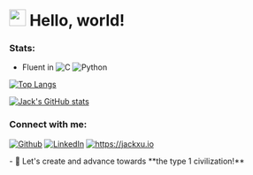 <h1><img src="https://emojis.slackmojis.com/emojis/images/1531849430/4246/blob-sunglasses.gif?1531849430" width="30"/>   Hello, world!</h1>

### Stats:
- Fluent in ![C](https://shields.io/badge/-C-blue) ![Python](https://shields.io/badge/-Python-purple)

[![Top Langs](https://github-readme-stats.vercel.app/api/top-langs/?username=jxproject&layout=compact)](https://github.com/anuraghazra/github-readme-stats) 

[![Jack's GitHub stats](https://github-readme-stats.vercel.app/api?username=jxproject&show_icons=true&include_all_commits=true)](https://github.com/anuraghazra/github-readme-stats)

### Connect with me:
<p><a href="https://github.com/JXproject" target="_blank"><img alt="Github" src="https://img.shields.io/badge/GitHub-%2312100E.svg?&style=for-the-badge&logo=Github&logoColor=white" /></a> <a href="https://www.linkedin.com/in/jack-xu-jxinbox/" target="_blank"><img alt="LinkedIn" src="https://img.shields.io/badge/linkedin-%230077B5.svg?&style=for-the-badge&logo=linkedin&logoColor=white" /></a> <a href="https://jackxu.io" target="_blank"><img alt="https://jackxu.io" src="https://img.shields.io/website?style=for-the-badge&url=https%3A%2F%2Fjackxu.io%2F%23page-about" /></a> </p>
- 👻 Let's create and advance towards **the type 1 civilization!**
